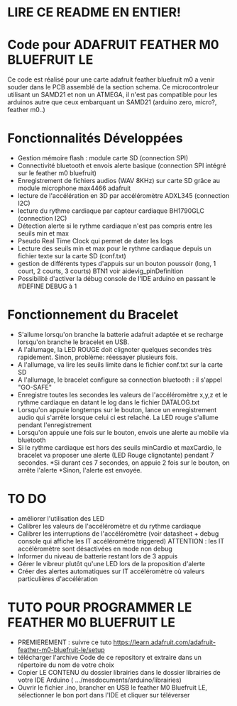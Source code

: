 # LIRE CE README EN ENTIER!

# Code pour ADAFRUIT FEATHER M0 BLUEFRUIT LE

Ce code est réalisé pour une carte adafruit feather bluefruit m0 a venir souder dans le PCB assemblé de la section schema.
Ce microcontroleur utilisant un SAMD21 et non un ATMEGA, il n'est pas compatible pour les arduinos autre que ceux embarquant un SAMD21 (arduino zero, micro?, feather m0..)

# Fonctionnalités Développées

- Gestion mémoire flash : module carte SD (connection SPI)
- Connectivité bluetooth et envois alerte basique (connection SPI intégré sur le feather m0 bluefruit)
- Enregistrement de fichiers audios (WAV 8KHz) sur carte SD grâce au module microphone max4466 adafruit
- lecture de l'accélération en 3D par accéléromètre ADXL345 (connection I2C)
- lecture du rythme cardiaque par capteur cardiaque BH1790GLC (connection I2C)
- Détection alerte si le rythme cardiaque n'est pas compris entre les seuils min et max
- Pseudo Real Time Clock qui permet de dater les logs
- Lecture des seuils min et max pour le rythme cardiaque depuis un fichier texte sur la carte SD (conf.txt)
- gestion de différents types d'appuis sur un bouton poussoir (long, 1 court, 2 courts, 3 courts) BTN1 voir aidevig_pinDefinition
- Possibilité d'activer la débug console de l'IDE arduino en passant le #DEFINE DEBUG à 1

# Fonctionnement du Bracelet

- S'allume lorsqu'on branche la batterie adafruit adaptée et se recharge lorsqu'on branche le bracelet en USB.
- A l'allumage, la LED ROUGE doit clignoter quelques secondes très rapidement. Sinon, problème: réessayer plusieurs fois.
- A l'allumage, va lire les seuils limite dans le fichier conf.txt sur la carte SD
- A l'allumage, le bracelet configure sa connection bluetooth : il s'appel "GO-SAFE"
- Enregistre toutes les secondes les valeurs de l'accéléromètre x,y,z et le rythme cardiaque en datant le log dans le fichier DATALOG.txt
- Lorsqu'on appuie longtemps sur le bouton, lance un enregistrement audio qui s'arrête lorsque celui ci est relaché. La LED rouge s'allume pendant l'enregistrement
- Lorsqu'on appuie une fois sur le bouton, envois une alerte au mobile via bluetooth
- Si le rythme cardiaque est hors des seuils minCardio et maxCardio, le bracelet va proposer une alerte (LED Rouge clignotante) pendant 7 secondes.
		*Si durant ces 7 secondes, on appuie 2 fois sur le bouton, on arrête l'alerte
		*Sinon, l'alerte est envoyée.

# TO DO

- améliorer l'utilisation des LED
- Calibrer les valeurs de l'accéléromètre et du rythme cardiaque
- Calibrer les interruptions de l'accéléromètre (voir datasheet + debug console qui affiche les IT accéléromètre triggered)
ATTENTION : les IT accéléromètre sont désactivées en mode non debug
- Informer du niveau de batterie restant lors de 3 appuis
- Gérer le vibreur plutôt qu'une LED lors de la proposition d'alerte
- Créer des alertes automatiques sur IT accéléromètre où valeurs particulières d'accélération

# TUTO POUR PROGRAMMER LE FEATHER M0 BLUEFRUIT LE

- PREMIEREMENT : suivre ce tuto https://learn.adafruit.com/adafruit-feather-m0-bluefruit-le/setup
- télécharger l'archive Code de ce repository et extraire dans un répertoire du nom de votre choix
- Copier LE CONTENU du dossier librairies dans le dossier librairies de votre IDE Arduino ( .../mesdocuments/arduino/librairies)
- Ouvrir le fichier .ino, brancher en USB le feather M0 Bluefruit LE, sélectionner le bon port dans l'IDE et cliquer sur téléverser
